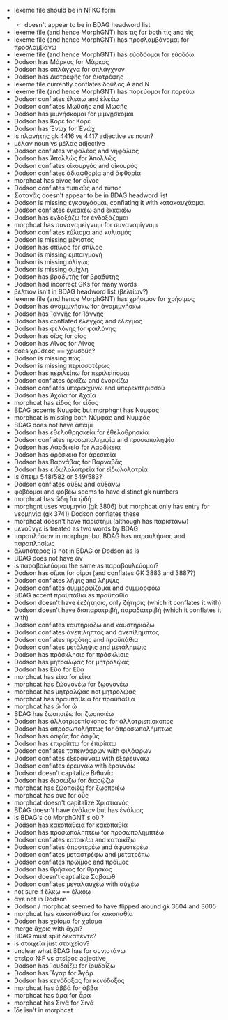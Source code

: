 * lexeme file should be in NFKC form
* * doesn't appear to be in BDAG headword list
* lexeme file (and hence MorphGNT) has τις for both τίς and τὶς
* lexeme file (and hence MorphGNT) has προσλαμβάνομαι for προσλαμβάνω
* lexeme file (and hence MorphGNT) has εὐοδόομαι for εὐοδόω
* Dodson has Μάρκος for Μᾶρκος
* Dodson has σπλάγχνα for σπλάγχνον
* Dodson has Διοτρεφής for Διοτρέφης
* lexeme file currently conflates δοῦλος A and N
* lexeme file (and hence MorphGNT) has πορεύομαι for πορεύω
* Dodson conflates ἐλεάω and ἐλεέω
* Dodson conflates Μωϋσῆς and Μωσῆς
* Dodson has μιμνήσκομαι for μιμνῄσκομαι 
* Dodson has Κορέ for Κόρε
* Dodson has Ἐνώχ for Ἑνώχ
* is πλανήτης gk 4416 vs 4417 adjective vs noun?
* μέλαν noun vs μέλας adjective
* Dodson conflates νηφαλέος and νηφάλιος
* Dodson has Ἀπολλώς for Ἀπολλῶς
* Dodson conflates οἰκουργός and οἰκουρός
* Dodson conflates ἀδιαφθορία and ἀφθορία
* morphcat has οὶνος for οἶνος
* Dodson conflates τυπικῶς and τύπος
* Σατανᾶς doesn't appear to be in BDAG headword list
* Dodson is missing ἐγκαυχάομαι, conflating it with κατακαυχάομαι
* Dodson conflates ἐγκακέω and ἐκκακέω
* Dodson has ἐνδοξάζω for ἐνδοξάζομαι
* morphcat has συναναμείγνυμι for συναναμίγνυμι
* Dodson conflates κύλισμα and κυλισμός
* Dodson is missing μέγιστος
* Dodson has σπῖλος for σπίλος
* Dodson is missing ἐμπαιγμονή
* Dodson is missing ὀλίγως
* Dodson is missing ὁμίχλη
* Dodson has βραδυτής for βραδύτης
* Dodson had incorrect GKs for many words
* βέλτιον isn't in BDAG headword list (βελτίων?)
* lexeme file (and hence MorphGNT) has χρήσιμον for χρήσιμος
* Dodson has ἀναμιμνήσκω for ἀναμιμνῄσκω
* Dodson has Ἰαννῆς for Ἰάννης
* Dodson has conflated ἔλεγχος and ἐλεγμός
* Dodson has φελόνης for φαιλόνης
* Dodson has οἵος for οἷος
* Dodson has Λῖνος for Λίνος
* does χρύσεος == χρυσοῦς?
* Dodson is missing πώς
* Dodson is missing περισσοτέρως
* Dodson has περιλείπω for περιλείπομαι
* Dodson conflates ὁρκίζω and ἐνορκίζω
* Dodson conflates ὑπερεκχύνω and ὑπερεκπερισσοῦ
* Dodson has Ἀχαϊα for Ἀχαΐα
* morphcat has εὶδος for εἶδος
* BDAG accents Νυμφᾶς but morphgnt has Νύμφας
* morphcat is missing both Νύμφας and Νυμφᾶς
* BDAG does not have ἄπειμι
* Dodson has ἐθελοθρησκεία for ἐθελοθρησκία
* Dodson conflates προσωπολημψία and προσωποληψία
* Dodson has Λαοδικεία for Λαοδίκεια
* Dodson has ἀρέσκεια for ἀρεσκεία
* Dodson has Βαρνάβας for Βαρναβᾶς
* Dodson has εἰδωλολατρεία for εἰδωλολατρία
* is ἄπειμι 548/582 or 549/583?
* Dodson conflates αὔξω and αὐξάνω
* φοβέομαι and φοβέω seems to have distinct gk numbers
* morphcat has ὤδή for ᾠδή
* morphgnt uses νουμηνία (gk 3806) but morphcat only has entry for νεομηνία (gk 3741) Dodson conflates these
* morphcat doesn't have παρίστημι (although has παριστάνω)
* μενοῦνγε is treated as two words by BDAG
* παραπλήσιον in morphgnt but BDAG has παραπλήσιος and παραπλησίως
* ἀλυπότερος is not in BDAG or Dodson as is
* BDAG does not have ἄν
* is παραβολεύομαι the same as παραβουλεύομαι?
* Dodson has οἴμαι for οἶμαι (and conflates GK 3883 and 3887?)
* Dodson conflates λῆψις and λῆμψις
* Dodson conflates συμμορφίζομαι and συμμορφόω
* BDAG accent πραϋπάθια as πραϋπαθία
* Dodson doesn't have ἐκζήτησις, only ζήτησις (which it conflates it with)
* Dodson doesn't have διαπαρατριβή, παραδιατριβή (which it conflates it with)
* Dodson conflates καυτηριάζω and καυστηριάζω
* Dodson conflates ἀνεπίληπτος and ἀνεπίλημπτος
* Dodson conflates πρᾳότης and πραϋπάθια
* Dodson conflates μετάληψις and μετάλημψις
* Dodson has πρόσκλησις for πρόσκλισις
* Dodson has μητραλῴας for μητρολῴας
* Dodson has Εὔα for Εὕα
* morphcat has εὶτα for εἶτα
* morphcat has ζώογονέω for ζῳογονέω
* morphcat has μητραλῴας not μητρολῴας
* morphcat has πραϋπάθεια for πραϋπάθια
* morphcat has ὼ for ὦ
* BDAG has ζωοποιέω for ζῳοποιέω
* Dodson has ἀλλοτριοεπίσκοπος for ἀλλοτριεπίσκοπος
* Dodson has ἀπροσωπολήπτως for ἀπροσωπολήμπτως
* Dodson has ὀσφύς for ὀσφῦς
* Dodson has ἐπιρρίπτω for ἐπιρίπτω
* Dodson conflates ταπεινόφρων with φιλόφρων
* Dodson conflates ἐξεραυνάω with ἐξερευνάω
* Dodson conflates ἐρευνάω with ἐραυνάω
* Dodson doesn't capitalize Βιθυνία
* Dodson has διασώζω for διασῴζω
* morphcat has ζώοποιέω for ζῳοποιέω
* morphcat has οὺς for οὖς
* morphcat doesn't capitalize Χριστιανός
* BDAG doesn't have ἐνάλιον but has ἐνάλιος
* is BDAG's οὐ MorphGNT's οὔ ?
* Dodson has κακοπάθεια for κακοπαθία
* Dodson has προσωποληπτέω for προσωπολημπτέω
* Dodson conflates κατοικέω and κατοικίζω
* Dodson conflates ἀποστερέω and ἀφυστερέω
* Dodson conflates μεταστρέφω and μετατρέπω
* Dodson conflates πρώϊμος and πρόϊμος
* Dodson has θρῆσκος for θρησκός
* Dodson doesn't captialize Σαβαώθ
* Dodson conflates μεγαλαυχέω with αὐχέω
* not sure if ἕλκω == ἑλκόω
* ἄγε not in Dodson
* Dodson / morphcat seemed to have flipped around gk 3604 and 3605
* morphcat has κακοπάθεια for κακοπαθία
* Dodson has χρίσμα for χρῖσμα
* merge ἄχρις with ἄχρι?
* BDAG must split δεκαπέντε?
* is στοιχεῖα just στοιχεῖον?
* unclear what BDAG has for συνιστάνω
* στεῖρα N:F vs στεῖρος adjective
* Dodson has Ἰουδαΐζω for ἰουδαΐζω
* Dodson has Ἅγαρ for Ἁγάρ
* Dodson has κενόδοξας for κενόδοξος
* morphcat has ἀββά for ἀββα
* morphcat has ὰρα for ἆρα
* morphcat has Σινά for Σινᾶ
* ἴδε isn't in morphcat
